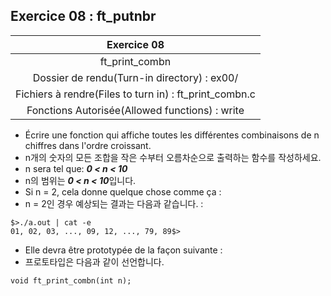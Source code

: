 ## Exercice 08 : ft_putnbr

|Exercice 08|
|:---:|
|ft_print_combn|
|Dossier de rendu(Turn-in directory) : ex00/|
|Fichiers à rendre(Files to turn in) : ft_print_combn.c|
|Fonctions Autorisée(Allowed functions) : write|

- Écrire une fonction qui affiche toutes les différentes combinaisons de n chiffres dans l'ordre croissant.
- n개의 숫자의 모든 조합을 작은 수부터 오름차순으로 출력하는 함수를 작성하세요.
- n sera tel que: ***0 < n < 10***
- n의 범위는 ***0 < n < 10***입니다.
- Si n = 2, cela donne quelque chose comme ça :
- n = 2인 경우 예상되는 결과는 다음과 같습니다. :

```
$>./a.out | cat -e
01, 02, 03, ..., 09, 12, ..., 79, 89$>
```

- Elle devra être prototypée de la façon suivante :
- 프로토타입은 다음과 같이 선언합니다.

```
void ft_print_combn(int n);
```